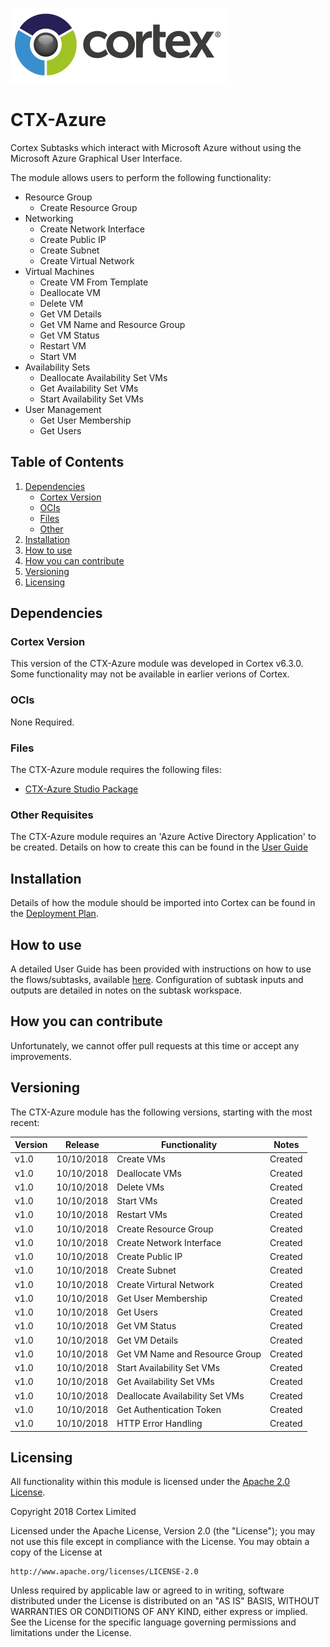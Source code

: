 <a href="https://www.cortex-ia.co.uk/" target="_blank"><img src="https://github.com/CortexIATest/CTXImages/blob/master/Cortex-350-120.png" alt="Welcome to Cortex!" width="350" height="120" border="0"></a>

# CTX-Azure
Cortex Subtasks which interact with Microsoft Azure without using the Microsoft Azure Graphical User Interface.

The module allows users to perform the following functionality:
* Resource Group
	* Create Resource Group
* Networking
	* Create Network Interface
	* Create Public IP
	* Create Subnet
	* Create Virtual Network
* Virtual Machines
	* Create VM From Template
	* Deallocate VM
	* Delete VM
	* Get VM Details
	* Get VM Name and Resource Group
	* Get VM Status
	* Restart VM
	* Start VM
*  Availability Sets
	* Deallocate Availability Set VMs
	* Get Availability Set VMs
	* Start Availability Set VMs
* User Management
	* Get User Membership
	* Get Users

## Table of Contents
1) [Dependencies](#dependencies)
    * [Cortex Version](#cortex-version)
    * [OCIs](#ocis)
    * [Files](#files)
    * [Other](#other-requisites)
1) [Installation](#installation)
1) [How to use](#how-to-use)
1) [How you can contribute](#how-you-can-contribute)
1) [Versioning](#versioning)
1) [Licensing](#licensing)

## Dependencies
### Cortex Version
This version of the CTX-Azure module was developed in Cortex v6.3.0. Some functionality may not be available in earlier verions of Cortex.

### OCIs
None Required.

### Files
The CTX-Azure module requires the following files:
* [CTX-Azure Studio Package](https://github.com/CortexIntelligentAutomation/CTX-Azure/releases/download/v1.0/CTX-Azure.studiopkg)

### Other Requisites
The CTX-Azure module requires an 'Azure Active Directory Application' to be created. Details on how to create this can be found in the [User Guide](https://github.com/CortexIntelligentAutomation/CTX-Azure/blob/master/CTX-Azure%20-%20User%20Guide.pdf)

## Installation
Details of how the module should be imported into Cortex can be found in the [Deployment Plan](https://github.com/CortexIntelligentAutomation/CTX-Azure/blob/master/CTX-Azure%20-%20Deployment%20Plan.pdf).

## How to use
A detailed User Guide has been provided with instructions on how to use the flows/subtasks, available [here](https://github.com/CortexIntelligentAutomation/CTX-Azure/blob/master/CTX-Azure%20-%20User%20Guide.pdf). Configuration of subtask inputs and outputs are detailed in notes on the subtask workspace.

## How you can contribute
Unfortunately, we cannot offer pull requests at this time or accept any improvements.

## Versioning
The CTX-Azure module has the following versions, starting with the most recent:

Version | Release | Functionality | Notes
------------ | ------------- | ----------- | -----------
v1.0 | 10/10/2018 | Create VMs | Created
v1.0 | 10/10/2018 | Deallocate VMs | Created
v1.0 | 10/10/2018 | Delete VMs | Created
v1.0 | 10/10/2018 | Start VMs | Created
v1.0 | 10/10/2018 | Restart VMs | Created
v1.0 | 10/10/2018 | Create Resource Group | Created
v1.0 | 10/10/2018 | Create Network Interface | Created
v1.0 | 10/10/2018 | Create Public IP | Created
v1.0 | 10/10/2018 | Create Subnet | Created
v1.0 | 10/10/2018 | Create Virtural Network | Created
v1.0 | 10/10/2018 | Get User Membership | Created
v1.0 | 10/10/2018 | Get Users | Created
v1.0 | 10/10/2018 | Get VM Status | Created
v1.0 | 10/10/2018 | Get VM Details | Created
v1.0 | 10/10/2018 | Get VM Name and Resource Group | Created
v1.0 | 10/10/2018 | Start Availability Set VMs | Created
v1.0 | 10/10/2018 | Get Availability Set VMs | Created
v1.0 | 10/10/2018 | Deallocate Availability Set VMs | Created
v1.0 | 10/10/2018 | Get Authentication Token | Created
v1.0 | 10/10/2018 | HTTP Error Handling | Created

## Licensing
All functionality within this module is licensed under the [Apache 2.0 License](https://www.apache.org/licenses/LICENSE-2.0).

Copyright 2018 Cortex Limited

Licensed under the Apache License, Version 2.0 (the "License");
you may not use this file except in compliance with the License.
You may obtain a copy of the License at

    http://www.apache.org/licenses/LICENSE-2.0

Unless required by applicable law or agreed to in writing, software
distributed under the License is distributed on an "AS IS" BASIS,
WITHOUT WARRANTIES OR CONDITIONS OF ANY KIND, either express or implied.
See the License for the specific language governing permissions and
limitations under the License.
